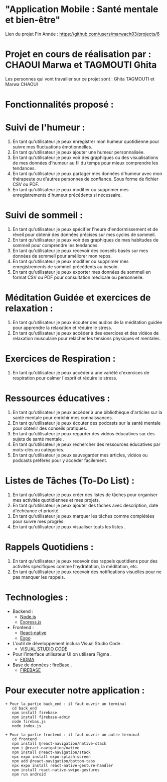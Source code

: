 # "Application Mobile : Santé mentale et bien-être"
Lien du projet Fin Année : https://github.com/users/marwach03/projects/6
# Projet en cours de réalisation par : CHAOUI Marwa et TAGMOUTI Ghita
Les personnes qui vont travailler sur ce projet sont : Ghita TAGMOUTI et Marwa CHAOUI
# Fonctionnalités proposé : 
 # Suivi de l'humeur : 
  1. En tant qu'utilisateur je peux enregistrer mon humeur quotidienne pour suivre mes fluctuations émotionnelles.
  2. En tant qu'utilisateur je peux ajouter une humeur personnalisée.
  3. En tant qu'utilisateur je peux voir des graphiques ou des visualisations de mes données d'humeur au fil du temps pour mieux comprendre les tendances.
  4. En tant qu'utilisateur je peux partager mes données d'humeur avec mon thérapeute ou d'autres personnes de confiance. Sous forme de fichier CSV ou PDF.
  5. En tant qu'utilisateur je peux modifier ou supprimer mes enregistrements d'humeur précédents si nécessaire.
     
 # Suivi de sommeil :
  1. En tant qu'utilisateur je peux spécifier l'heure d'endormissement et de réveil pour obtenir des données précises sur mes cycles de sommeil.
  3. En tant qu'utilisateur je peux voir des graphiques de mes habitudes de sommeil pour comprendre les tendances.
  4. En tant qu'utilisateur je peux recevoir des conseils basés sur mes données de sommeil pour améliorer mon repos.
  5. En tant qu'utilisateur je peux modifier ou supprimer mes enregistrements de sommeil précédents au besoin.
  6. En tant qu'utilisateur je peux exporter mes données de sommeil en format CSV ou PDF pour consultation médicale ou personnelle.
     
 # Méditation Guidée et exercices de relaxation  :
  1. En tant qu'utilisateur je peux écouter des audios de la méditation guidée pour apprendre la relaxation et réduire le stress.
  2. En tant qu'utilisateur je peux accéder à des exercices et des vidéos de relaxation musculaire pour relâcher les tensions physiques et mentales.

 # Exercices de Respiration  :
  1. En tant qu'utilisateur je peux accéder à une variété d'exercices de respiration pour calmer l'esprit et réduire le stress.

 # Ressources éducatives : 
  1. En tant qu'utilisateur je peux accéder à une bibliothèque d'articles sur la santé mentale pour enrichir mes connaissances.
  2.  En tant qu'utilisateur je peux écouter des podcasts sur la santé mentale pour obtenir des conseils pratiques.
  3.   En tant qu'utilisateur je peux regarder des vidéos éducatives sur des sujets de santé mentale .
  4.    En tant qu'utilisateur je peux rechercher des ressources éducatives par mots-clés ou catégories.
  5. En tant qu'utilisateur je peux sauvegarder mes articles, vidéos ou podcasts préférés pour y accéder facilement.

 # Listes de Tâches (To-Do List) : 
  1. En tant qu'utilisateur je peux créer des listes de tâches pour organiser mes activités quotidiennes et mes projets.
  2. En tant qu'utilisateur je peux ajouter des tâches avec description, date d'échéance et priorité.
  3. En tant qu'utilisateur je peux marquer les tâches comme complétées pour suivre mes progrès.
  4.  En tant qu'utilisateur je peux visualiser touts les listes .

 # Rappels Quotidiens :
  1. En tant qu'utilisateur je peux recevoir des rappels quotidiens pour des activités spécifiques comme l'hydratation, la méditation, etc.
  2. En tant qu'utilisateur je peux recevoir des notifications visuelles pour ne pas manquer les rappels.

# Technologies :
- Backend : 
    - [Node.js](https://nodejs.org/en)
   - [Express.js](https://expressjs.com/)
- Frontend : 
    - [React-native](https://reactnative.dev/)
    - [Expo](https://expo.dev/)
- L’outil de développement inclura Visual Studio Code .
    - [VISUAL STUDIO CODE](https://code.visualstudio.com/) 
- Pour l’interface utilisateur UI on utilisera Figma .
    - [FIGMA](https://www.figma.com/fr/)
- Base de données : fireBase .
    - [FIREBASE](https://firebase.google.com/)

# Pour executer notre application :
    + Pour la partie back_end : il faut ouvrir un terminal
       cd back_end 
       npm install firebase
       npm install firebase-admin
       node firebas.js
       node index.js
       
    + Pour la partie frontend : il faut ouvrir un autre terminal 
       cd frontend
       npm install @react-navigation/native-stack
       npm i @react-navigation/native
       npm install @react-navigation/stack
       npx expo install expo-splash-screen
       npm add @react-navigation/bottom-tabs
       npx expo install react-native-gesture-handler
       npm install react-native-swipe-gestures
       npm run android








